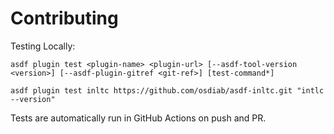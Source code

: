 # Contributing

Testing Locally:

```shell
asdf plugin test <plugin-name> <plugin-url> [--asdf-tool-version <version>] [--asdf-plugin-gitref <git-ref>] [test-command*]

asdf plugin test inltc https://github.com/osdiab/asdf-inltc.git "intlc --version"
```

Tests are automatically run in GitHub Actions on push and PR.
